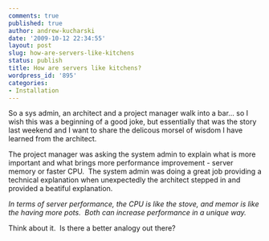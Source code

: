 ```yaml
---
comments: true
published: true
author: andrew-kucharski
date: '2009-10-12 22:34:55'
layout: post
slug: how-are-servers-like-kitchens
status: publish
title: How are servers like kitchens?
wordpress_id: '895'
categories:
- Installation
---
```


So a sys admin, an architect and a project manager walk into a bar... so I wish this was a beginning of a good joke, but essentially that was the story last weekend and I want to share the delicous morsel of wisdom I have learned from the architect.

The project manager was asking the system admin to explain what is more important and what brings more performance improvement - server memory or faster CPU.  The system admin was doing a great job providing a technical explanation when unexpectedly the architect stepped in and provided a beatiful explanation.

*In terms of server performance, the CPU is like the stove, and memor is like the having more pots.  Both can increase performance in a unique way.*

Think about it.  Is there a better analogy out there?
